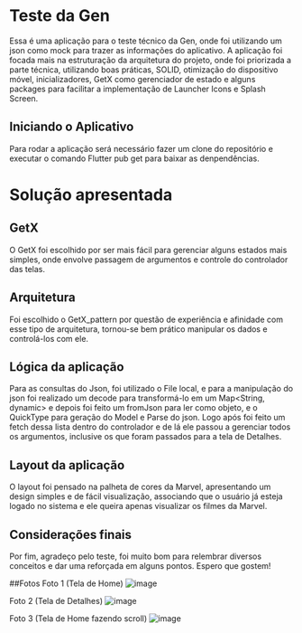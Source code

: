 # Teste da Gen

Essa é uma aplicação para o teste técnico da Gen, onde foi utilizando um json como mock para trazer as informações do aplicativo. A aplicação foi focada mais na estruturação da arquitetura do projeto, onde foi priorizada a parte técnica, utilizando boas práticas, SOLID, otimização do dispositivo móvel, inicializadores, GetX como gerenciador de estado e alguns packages para facilitar a implementação de Launcher Icons e Splash Screen.

## Iniciando o Aplicativo

Para rodar a aplicação será necessário fazer um clone do repositório e executar o comando Flutter pub get para baixar as denpendências.

# Solução apresentada
## GetX
O GetX foi escolhido por ser mais fácil para gerenciar alguns estados mais simples, onde envolve passagem de argumentos e controle do controlador das telas.

## Arquitetura
Foi escolhido o GetX_pattern por questão de experiência e afinidade com esse tipo de arquitetura, tornou-se bem prático manipular os dados e controlá-los com ele.

## Lógica da aplicação
Para as consultas do Json, foi utilizado o File local, e para a manipulação do json foi realizado um decode para transformá-lo em um Map<String, dynamic> e depois foi feito um fromJson para ler como objeto, e o QuickType para geração do Model e Parse do json. Logo após foi feito um fetch dessa lista dentro do controlador e de lá ele passou a gerenciar todos os argumentos, inclusive os que foram passados para a tela de Detalhes.

## Layout da aplicação
O layout foi pensado na palheta de cores da Marvel, apresentando um design simples e de fácil visualização, associando que o usuário já esteja logado no sistema e ele queira apenas visualizar os filmes da Marvel.

## Considerações finais
Por fim, agradeço pelo teste, foi muito bom para relembrar diversos conceitos e dar uma reforçada em alguns pontos. Espero que gostem!

##Fotos
Foto 1 (Tela de Home)
![image](https://user-images.githubusercontent.com/21203399/209588686-a4b7ef67-f8cc-489b-8d83-125ddb13bead.png)

Foto 2 (Tela de Detalhes)
![image](https://user-images.githubusercontent.com/21203399/209588692-0c744034-3594-4f5b-b7e4-27413a86f866.png)

Foto 3 (Tela de Home fazendo scroll)
![image](https://user-images.githubusercontent.com/21203399/209588701-ecec2b41-f511-4f03-955f-2d5d78d27009.png)
